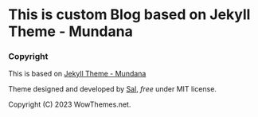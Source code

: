 # This is custom Blog based on Jekyll Theme - Mundana


### Copyright

This is based on [Jekyll Theme - Mundana](https://github.com/wowthemesnet/mundana-theme-jekyll)

Theme designed and developed by [Sal](https://www.wowthemes.net), *free* under MIT license. 

Copyright (C) 2023 WowThemes.net.
